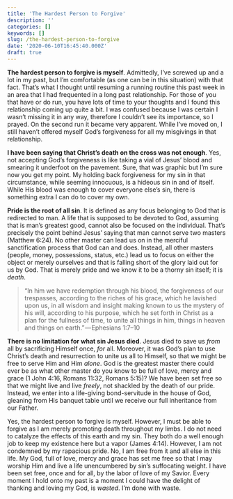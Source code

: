 ```yaml
---
title: 'The Hardest Person to Forgive'
description: ''
categories: []
keywords: []
slug: /the-hardest-person-to-forgive
date: '2020-06-10T16:45:40.000Z'
draft: true
---
```


**The hardest person to forgive is myself**. Admittedly, I’ve screwed up and a lot in my past, but I’m comfortable (as one can be in this situation) with that fact. That’s what I thought until resuming a running routine this past week in an area that I had frequented in a long past relationship. For those of you that have or do run, you have lots of time to your thoughts and I found this relationship coming up quite a bit. I was confused because I was certain I wasn’t missing it in any way, therefore I couldn’t see its importance, so I prayed. On the second run it became very apparent. While I’ve moved on, I still haven’t offered myself God’s forgiveness for all my misgivings in that relationship.

**I have been saying that Christ’s death on the cross was not enough**. Yes, not accepting God’s forgiveness is like taking a vial of Jesus’ blood and smearing it underfoot on the pavement. Sure, that was graphic but I’m sure now you get my point. My holding back forgiveness for my sin in that circumstance, while seeming innocuous, is a hideous sin in and of itself. While His blood was enough to cover everyone else’s sin, there is something extra I can do to cover my own.

**Pride is the root of all sin**. It is defined as any focus belonging to God that is redirected to man. A life that is supposed to be devoted to God, assuming that is man’s greatest good, cannot also be focused on the individual. That’s precisely the point behind Jesus’ saying that man cannot serve two masters (Matthew 6:24). No other master can lead us on in the merciful sanctification process that God can and does. Instead, all other masters (people, money, possessions, status, etc.) lead us to focus on either the object or merely ourselves and that is falling short of the glory laid out for us by God. That is merely pride and we know it to be a thorny sin itself; it is *death*.

> “In him we have redemption through his blood, the forgiveness of our trespasses, according to the riches of his grace, which he lavished upon us, in all wisdom and insight making known to us the mystery of his will, according to his purpose, which he set forth in Christ as a plan for the fullness of time, to unite all things in him, things in heaven and things on earth.” — Ephesians 1:7–10

**There is no limitation for what sin Jesus died**. Jesus died to save us *from* all by sacrificing Himself once, *for* all. Moreover, it was God’s plan to use Christ’s death and resurrection to unite us all to Himself, so that we might be free to serve Him and Him *alone*. God is the greatest master there could ever be as what other master do you know to be full of love, mercy and grace (1 John 4:16, Romans 11:32, Romans 5:15)? We have been set free so that we might live and live *freely*, not shackled by the death of our pride. Instead, we enter into a life-giving bond-servitude in the house of God, gleaning from His banquet table until we receive our full inheritance from our Father.

Yes, the hardest person to forgive is myself. However, I must be able to forgive as I am merely promoting death throughout my limbs. I do not need to catalyze the effects of this earth and my sin. They both do a well enough job to keep my existence here but a vapor (James 4:14). However, I am not condemned by my rapacious pride. No, I am free from it and all else in this life. My God, full of love, mercy and grace has set me free so that I may worship Him and live a life unencumbered by sin’s suffocating weight. I have been set free, once and for all, by the labor of love of my Savior. Every moment I hold onto my past is a moment I could have the delight of thanking and loving my God, is *wasted*. I’m done with waste.
